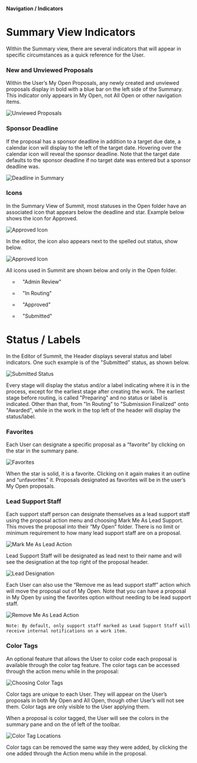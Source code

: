 **Navigation / Indicators**

# Summary View Indicators
Within the Summary view, there are several indicators that will appear in specific circumstances as a quick reference for the User.

### New and Unviewed Proposals
Within the User’s My Open Proposals, any newly created and unviewed proposals display in bold with a blue bar on the left side of the Summary.  This indicator only appears in My Open, not All Open or other navigation items.

![Unviewed Proposals](../images/navigation/NavProp_Unviewed.jpg)   

### Sponsor Deadline
If the proposal has a sponsor deadline in addition to a target due date, a calendar icon will display to the left of the target date. Hovering over the calendar icon will reveal the sponsor deadline.  Note that the target date defaults to the sponsor deadline if no target date was entered but a sponsor deadline was.

![Deadline in Summary](../images/navigation/NavProp_Deadline.jpg)

### Icons
In the Summary View of Summit, most statuses in the Open folder have an associated icon that appears below the deadline and star.  Example below shows the icon for Approved.

![Approved Icon](../images/navigation/approvedIcon1.jpg)

In the editor, the icon also appears next to the spelled out status, show below.  

![Approved Icon](../images/navigation/approvedIconStatus.jpg)

All icons used in Summit are shown below and only in the Open folder.

<i class="fa fa-exclamation-triangle fa-2x"></i> &nbsp; &nbsp; = &nbsp; &nbsp; "Admin Review"

<i class="fa fa-link fa-2x"></i> &nbsp; &nbsp; = &nbsp; &nbsp; "In Routing"

<i class="fa fa-check-circle-o fa-2x"></i>  &nbsp; &nbsp; = &nbsp; &nbsp; "Approved"

<span class="fa-stack ng-scope">
    <i class="fa fa-share fa-stack-1x"></i>
    <i class="fa fa-file-o fa-stack-2x"></i>
  </span>  &nbsp; &nbsp; = &nbsp; &nbsp; "Submitted"

# Status / Labels
In the Editor of Summit, the Header displays several status and label indicators.  One such example is of the "Submitted" status, as shown below.

![Submitted Status](../images/navigation/submittedStatus.jpg)

Every stage will display the status and/or a label indicating where it is in the process, except for the earliest stage after creating the work.  The earliest stage before routing, is called "Preparing" and no status or label is indicated.  Other than that, from "In Routing" to "Submission Finalized" onto "Awarded", while in the work in the top left of the header will display the status/label.

### Favorites
Each User can designate a specific proposal as a “favorite” by clicking on the star in the summary pane.  

![Favorites](../images/navigation/NavProp_Favorites.jpg)

When the star is solid, it is a favorite.  Clicking on it again makes it an outline and “unfavorites” it.   Proposals designated as favorites will be in the user’s My Open proposals.

### Lead Support Staff
Each support staff person can designate themselves as a lead support staff using the proposal action menu and choosing Mark Me As Lead Support. This moves the proposal into their “My Open” folder. There is no limit or minimum requirement to how many lead support staff are on a proposal.  

![Mark Me As Lead Action](../images/navigation/NavProp_MarkMe.jpg)

Lead Support Staff will be designated as lead next to their name and will see the designation at the top right of the proposal header.  

![Lead Designation](../images/navigation/NavProp_LeadDesignation.jpg)

Each User can also use the “Remove me as lead support staff” action which will move the proposal out of My Open.  Note that you can have a proposal in My Open by using the favorites option without needing to be lead support staff.

![Remove Me As Lead Action](../images/navigation/NavProp_RemoveMe.jpg)

    Note: By default, only support staff marked as Lead Support Staff will receive internal notifications on a work item.

### Color Tags
An optional feature that allows the User to color code each proposal is available through the color tag feature.  The color tags can be accessed through the action menu while in the proposal:

![Choosing Color Tags](../images/navigation/NavProp_ChoosingColorTags.jpg)

Color tags are unique to each User.  They will appear on the User’s proposals in both My Open and All Open, though other User’s will not see them.  Color tags are only visible to the User applying them.

When a proposal is color tagged, the User will see the colors in the summary pane and on the of left of the toolbar.

![Color Tag Locations](../images/navigation/NavProp_ColorTagLocations.jpg)

Color tags can be removed the same way they were added, by clicking the one added through the Action menu while in the proposal.

<br>
